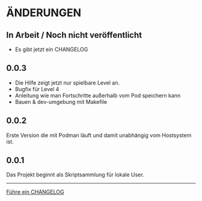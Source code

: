 ÄNDERUNGEN
===========

## In Arbeit / Noch nicht veröffentlicht

- Es gibt jetzt ein CHANGELOG

## 0.0.3

- Die Hilfe zeigt jetzt nur spielbare Level an.
- Bugfix für Level 4
- Anleitung wie man Fortschritte außerhalb vom Pod speichern kann
- Bauen & dev-umgebung mit Makefile

## 0.0.2
Erste Version die mit Podman läuft und damit unabhängig vom Hostsystem ist.

## 0.0.1
Das Projekt beginnt als Skriptsammlung für lokale User.

-----

[Führe ein CHANGELOG](https://keepachangelog.com/de/1.1.0/)

